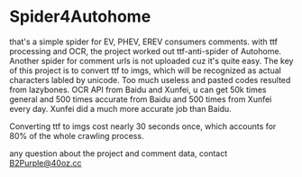 # Spider4Autohome
that's a simple spider for EV, PHEV, EREV consumers comments. with ttf processing and OCR, the project worked out ttf-anti-spider of Autohome.
Another spider for comment urls is not uploaded cuz it's quite easy.
The key of this project is to convert ttf to imgs, which will be recognized as actual characters labled by unicode.
Too much useless and pasted codes resulted from lazybones.
OCR API from Baidu and Xunfei, u can get 50k times general and 500 times accurate from Baidu and 500 times from Xunfei every day. Xunfei did a much more accurate job than Baidu.

Converting ttf to imgs cost nearly 30 seconds once, which accounts for 80% of the whole crawling process.

any question about the project and comment data, contact B2Purple@40oz.cc
